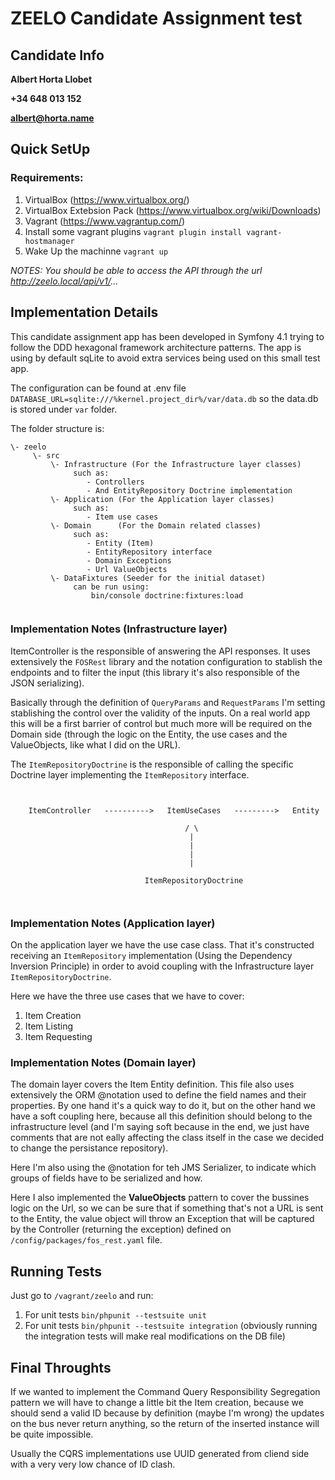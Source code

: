 # ZEELO Candidate Assignment test

## Candidate Info
**Albert Horta Llobet**

**+34 648 013 152**

**albert@horta.name**

## Quick SetUp

### Requirements:

1) VirtualBox (https://www.virtualbox.org/)
2) VirtualBox Extebsion Pack (https://www.virtualbox.org/wiki/Downloads)
2) Vagrant (https://www.vagrantup.com/)
3) Install some vagrant plugins
```vagrant plugin install vagrant-hostmanager```
4) Wake Up the machinne
```vagrant up```

_NOTES: You should be able to access the API through the url http://zeelo.local/api/v1/..._
    

## Implementation Details

This candidate assignment app has been developed in Symfony 4.1 trying to follow the DDD hexagonal framework architecture patterns. The app is using by default sqLite to avoid extra services being used on this small test app.

The configuration can be found at .env file ```DATABASE_URL=sqlite:///%kernel.project_dir%/var/data.db```
so the data.db is stored under ```var``` folder.

The folder structure is:
```
\- zeelo
     \- src
         \- Infrastructure (For the Infrastructure layer classes)
              such as:
                 - Controllers
                 - And EntityRepository Doctrine implementation
         \- Application (For the Application layer classes)
              such as:
                 - Item use cases
         \- Domain      (For the Domain related classes)
              such as:
                 - Entity (Item)
                 - EntityRepository interface
                 - Domain Exceptions
                 - Url ValueObjects
         \- DataFixtures (Seeder for the initial dataset)
              can be run using:
                  bin/console doctrine:fixtures:load
                 
```

### Implementation Notes (Infrastructure layer)

ItemController is the responsible of answering the API responses. It uses extensively the ```FOSRest``` library and the notation configuration to stablish the endpoints and to filter the input (this library it's also responsible of the JSON serializing).

Basically through the definition of ```QueryParams``` and ```RequestParams``` I'm setting stablishing the control over the validity of the inputs. On a real world app this will be a first barrier of control but much more will be required on the Domain side (through the logic on the Entity, the use cases and the ValueObjects, like what I did on the URL).

The ```ItemRepositoryDoctrine``` is the responsible of calling the specific Doctrine layer implementing the ```ItemRepository``` interface.

```


    ItemController   ---------->   ItemUseCases   --------->   Entity
    
                                       / \
                                        |
                                        |
                                        |
                                        |
                                    
                              ItemRepositoryDoctrine
                          
                                  
```

### Implementation Notes (Application layer)

On the application layer we have the use case class. That it's constructed receiving an ```ItemRepository``` implementation (Using the Dependency Inversion Principle) in order to avoid coupling with the Infrastructure layer ```ItemRepositoryDoctrine```.

Here we have the three use cases that we have to cover:

1) Item Creation
2) Item Listing
3) Item Requesting

### Implementation Notes (Domain layer)

The domain layer covers the Item Entity definition. This file also uses extensively the ORM @notation used to define the field names and their properties. By one hand it's a quick way to do it, but on the other hand we have a soft coupling here, because all this definition should belong to the infrastructure level (and I'm saying soft because in the end, we just have comments that are not eally affecting the class itself in the case we decided to change the persistance repository).

Here I'm also using the @notation for teh JMS Serializer, to indicate which groups of fields have to be serialized and how.

Here I also implemented the **ValueObjects** pattern to cover the bussines logic on the Url, so we can be sure that if something that's not a URL is sent to the Entity, the value object will throw an Exception that will be captured by the Controller (returning the exception) defined on ```/config/packages/fos_rest.yaml``` file.
 

## Running Tests

Just go to ```/vagrant/zeelo``` and run:

1) For unit tests ```bin/phpunit --testsuite unit```
2) For unit tests ```bin/phpunit --testsuite integration``` (obviously running the integration tests will make real modifications on the DB file)

## Final Throughts

If we wanted to implement the Command Query Responsibility Segregation pattern we will have to change a little bit the Item creation, because we should send a valid ID because by definition (maybe I'm wrong) the updates on the bus never return anything, so the return of the inserted instance will be quite impossible.

Usually the CQRS implementations use UUID generated from cliend side with a very very low chance of ID clash.